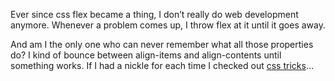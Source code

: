 Ever since css flex became a thing, I don’t really do web development anymore. Whenever a problem comes up, I throw flex at it until it goes away.

And am I the only one who can never remember what all those properties do? I kind of bounce between align-items and align-contents until something works. If I had a nickle for each time I checked out [css tricks](https://css-tricks.com/snippets/css/a-guide-to-flexbox/)…